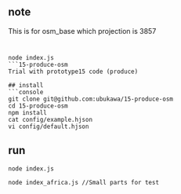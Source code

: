## note
This is for osm_base which projection is 3857  

#  

```console
node index.js 
```15-produce-osm
Trial with prototype15 code (produce)

## install
```console
git clone git@github.com:ubukawa/15-produce-osm
cd 15-produce-osm
npm install
cat config/example.hjson
vi config/default.hjson
```

## run
```console
node index.js
```  

```console
node index_africa.js //Small parts for test
```
